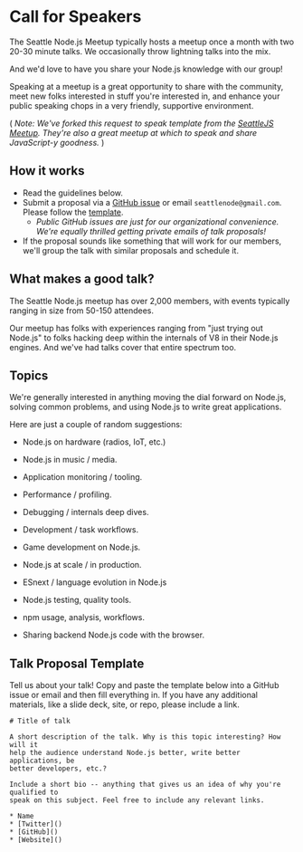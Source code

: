 Call for Speakers
=================

The Seattle Node.js Meetup typically hosts a meetup once a month with two 20-30
minute talks. We occasionally throw lightning talks into the mix.

And we'd love to have you share your Node.js knowledge with our group!

Speaking at a meetup is a great opportunity to share with the community, meet
new folks interested in stuff you're interested in, and enhance your public
speaking chops in a very friendly, supportive environment.

( _Note: We've forked this request to speak template from the
[SeattleJS Meetup](https://github.com/seattlejs/seattlejs/blob/master/request-to-speak.md).
They're also a great meetup at which to speak and share JavaScript-y goodness._ )


## How it works

* Read the guidelines below.
* Submit a proposal via a
  [GitHub issue](https://github.com/seanode/meetup/issues/new) or email
  `seattlenode@gmail.com`. Please follow the [template](#talk-proposal-template).
    * _Public GitHub issues are just for our organizational convenience. We're
      equally thrilled getting private emails of talk proposals!_
* If the proposal sounds like something that will work for our members, we'll
  group the talk with similar proposals and schedule it.


## What makes a good talk?

The Seattle Node.js meetup has over 2,000 members, with events typically ranging
in size from 50-150 attendees.

Our meetup has folks with experiences ranging from "just trying out Node.js" to
folks hacking deep within the internals of V8 in their Node.js engines. And
we've had talks cover that entire spectrum too.


## Topics

We're generally interested in anything moving the dial forward on Node.js,
solving common problems, and using Node.js to write great applications.

Here are just a couple of random suggestions:

* Node.js on hardware (radios, IoT, etc.)

* Node.js in music / media.

* Application monitoring / tooling.

* Performance / profiling.

* Debugging / internals deep dives.

* Development / task workflows.

* Game development on Node.js.

* Node.js at scale / in production.

* ESnext / language evolution in Node.js

* Node.js testing, quality tools.

* npm usage, analysis, workflows.

* Sharing backend Node.js code with the browser.


## Talk Proposal Template

Tell us about your talk! Copy and paste the template below into a GitHub issue
or email and then fill everything in. If you have any additional materials,
like a slide deck, site, or repo, please include a link.

```
# Title of talk

A short description of the talk. Why is this topic interesting? How will it
help the audience understand Node.js better, write better applications, be
better developers, etc.?

Include a short bio -- anything that gives us an idea of why you're qualified to
speak on this subject. Feel free to include any relevant links.

* Name
* [Twitter]()
* [GitHub]()
* [Website]()
```